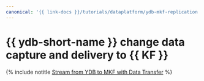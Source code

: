 ```yaml
---
canonical: '{{ link-docs }}/tutorials/dataplatform/ydb-mkf-replication'
---
```


# {{ ydb-short-name }} change data capture and delivery to {{ KF }}

{% include notitle [Stream from YDB to MKF with Data Transfer](../../_tutorials/dataplatform/data-transfer-ydb-mkf.md) %}
